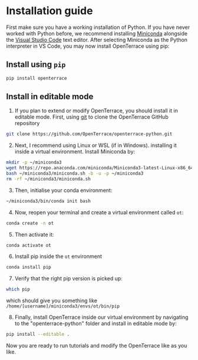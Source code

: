 # Installation guide
First make sure you have a working installation of Python. If you have never worked with Python before, we recommend installing [Miniconda](https://docs.conda.io/en/latest/miniconda.html) alongside the [Visual Studio Code](https://code.visualstudio.com/) text editor. After selecting Miniconda as the Python interpreter in VS Code, you may now install OpenTerrace using pip:

## Install using ``pip``

```bash
pip install openterrace
```

## Install in editable mode

1. If you plan to extend or modify OpenTerrace, you should install it in editable mode. First, using [git](https://git-scm.com) to clone the OpenTerrace GitHub repository
```bash
git clone https://github.com/OpenTerrace/openterrace-python.git
```

2. Next, I recommend using Linux or WSL (if in Windows). installing it inside a virtual environment. Install Miniconda by:

```bash
mkdir -p ~/miniconda3
wget https://repo.anaconda.com/miniconda/Miniconda3-latest-Linux-x86_64.sh -O ~/miniconda3/miniconda.sh
bash ~/miniconda3/miniconda.sh -b -u -p ~/miniconda3
rm -rf ~/miniconda3/miniconda.sh
```
3. Then, initialise your conda environment:
```bash
~/miniconda3/bin/conda init bash
```

4. Now, reopen your terminal and create a virtual environment called ``ot``:

```bash
conda create -n ot
```

5. Then activate it:
```bash
conda activate ot
```
6. Install pip inside the ``ot`` environment
```bash
conda install pip
```

7. Verify that the right pip version is picked up:
```bash
which pip
```
which should give you something like ``/home/[username]/miniconda3/envs/ot/bin/pip``


8. Finally, install OpenTerrace inside our virtual environment by navigating to the "openterrace-python" folder and install in editable mode by:
```bash
pip install --editable .
```

Now you are ready to run tutorials and modify the OpenTerrace like as you like.
